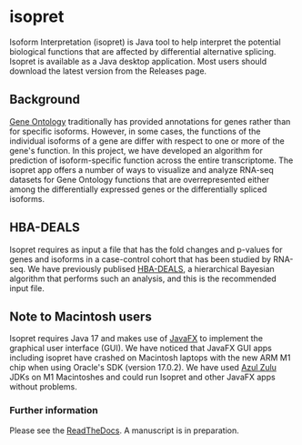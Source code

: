 # isopret

Isoform Interpretation (isopret) is Java tool to help interpret the potential biological
functions that are affected by differential alternative splicing. Isopret is
available as a Java desktop application. Most users should download the latest version from the
Releases page.



## Background
[Gene Ontology](http://geneontology.org/) traditionally has provided
annotations for genes rather than for specific isoforms. However, in 
some cases, the functions of the individual isoforms of a gene are 
differ with respect to one or more of the gene's function. In this project,
we have developed an algorithm for prediction of isoform-specific function
across the entire transcriptome. The isopret app offers a number of
ways to visualize and analyze RNA-seq datasets for Gene Ontology
functions that are overrepresented either among the differentially
expressed genes or the differentially spliced isoforms.

## HBA-DEALS
Isopret requires as input a file that has the fold changes and p-values
for genes and isoforms in a case-control cohort that has been studied
by RNA-seq. We have previously publised [HBA-DEALS](https://genomebiology.biomedcentral.com/articles/10.1186/s13059-020-02072-6),
a hierarchical Bayesian algorithm that performs such an analysis, and this
is the recommended input file.

## Note to Macintosh users

Isopret requires Java 17 and makes use of [JavaFX](https://openjfx.io/) to implement the
graphical user interface (GUI). We have noticed that JavaFX GUI apps including isopret have crashed on
Macintosh laptops with the new ARM M1 chip when using Oracle's SDK (version 17.0.2). We
have used [Azul Zulu](https://www.azul.com/downloads/?package=jdk) JDKs on M1 Macintoshes and
could run Isopret and other JavaFX apps without problems.


### Further information

Please see the [ReadTheDocs](https://isopret.readthedocs.io/en/latest/).
A manuscript is in preparation.




